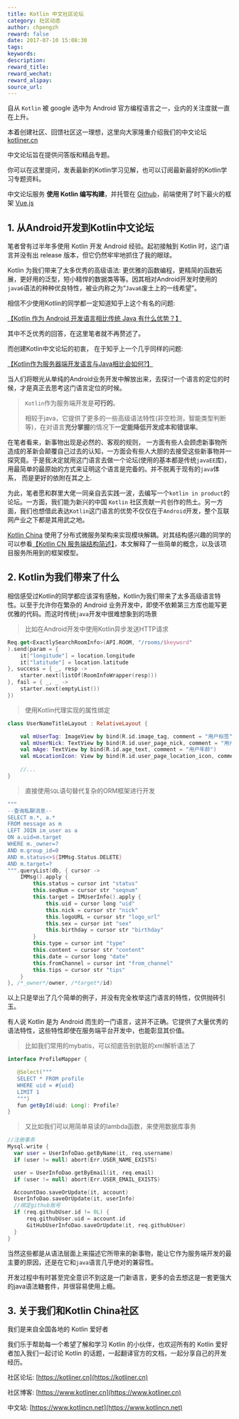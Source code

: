 ```yaml
---
title: Kotlin 中文社区论坛
category: 社区动态
author: chpengzh
reward: false
date: 2017-07-10 15:08:30
tags:
keywords:
description:
reward_title:
reward_wechat:
reward_alipay:
source_url:
---
```


自从 `Kotlin` 被 google 选中为 Android 官方编程语言之一，业内的关注度就一直在上升。

本着创建社区、回馈社区这一理想，这里向大家隆重介绍我们的中文论坛 [kotliner.cn](https://kotliner.cn)

中文论坛旨在提供问答版和精品专题。

你可以在这里提问，发表最新的Kotlin学习见解，也可以订阅最新最好的Kotlin学习专题资料。

中文论坛服务 **使用 Kotlin 编写构建**，并托管在 [Github](https://github.com/Kotlin-lang-CN/Kotlin-CN)，前端使用了时下最火的框架 [Vue.js](https://cn.vuejs.org/)

## 1. 从Android开发到Kotlin中文论坛

笔者曾有过半年多使用 Kotlin 开发 Android 经验。起初接触到 Kotlin 时，这门语言并没有出 release 版本，但它仍然牢牢地抓住了我的眼球。

Kotlin 为我们带来了太多优秀的高级语法: 更优雅的函数编程，更精简的函数拓展，更好用的泛型，短小精悍的数据类等等。因其相对Android开发时使用的`java6`语法的种种优良特性，被业内称之为“`Java6`废土上的一线希望”。

相信不少使用Kotlin的同学都一定知道知乎上这个有名的问题:

[【Kotlin 作为 Android 开发语言相比传统 Java 有什么优势？】](https://www.zhihu.com/question/37288009)

其中不乏优秀的回答，在这里笔者就不再赘述了。

而创建Kotlin中文论坛的初衷， 在于知乎上一个几乎同样的问题:

[【Kotlin作为服务器端开发语言与Java相比会如何?】](https://www.zhihu.com/question/57141334)

当人们将眼光从单纯的Android业务开发中解放出来，去探讨一个语言的定位的时候，才是真正去思考这门语言定位的时候。

> `Kotlin`作为服务端开发是**可行的**。
> 
> 相较于java，它提供了更多的一些高级语法特性(非空检测，智能类型判断等)，在对语言**充分掌握**的情况下**一定能降低开发成本和错误率**。

在笔者看来，新事物出现是必然的、客观的规则， 一方面有些人会顾虑新事物所造成的革新会颠覆自己过去的认知，一方面会有些人大胆的去接受这些新事物并一探究竟。于是我决定就用这门语言去做一个论坛(使用的基本都是传统`javaEE`库)， 用最简单的最原始的方式来证明这个语言是完备的。并不脱离于现有的`java`体系， 而是更好的依附在其之上.

为此，笔者愿和群里大佬一同亲自去实践一波，去编写一个`kotlin in product`的论坛。一方面，我们能为新兴的中国 `Kotlin` 社区贡献一片创作的热土。另一方面，我们也想借此表达`Kotlin`这门语言的优势不仅仅在于`Android`开发，整个互联网产业之下都是其用武之地。

[Kotlin China](https://kotliner.cn) 使用了分布式微服务架构来实现模块解耦。对其结构感兴趣的同学的可以参看[【Kotlin CN 服务端结构简述】](https://kotliner.cn/post/6284216879862673408)，本文解释了一些简单的概念，以及该项目服务所用到的框架模型。

## 2. Kotlin为我们带来了什么

相信感受过Kotlin的同学都应该深有感触，Kotlin为我们带来了太多高级语言特性。以至于允许你在繁杂的 Android 业务开发中，即使不依赖第三方库也能写更优雅的代码。而这时传统`java`开发中很难想象到的场景

> 比如在Android开发中使用Kotlin异步发送HTTP请求

```kotlin
Req.get<ExactlySearchRoomInfo>(API.ROOM, "/rooms/$keyword"
).send(param = {
    it["longitude"] = location.longitude
    it["latitude"] = location.latitude
}, success = { _, resp ->
    starter.next(listOf(RoomInfoWrapper(resp)))
}, fail = { _, _ -> 
    starter.next(emptyList()) 
})
```

> 使用Kotlin代理实现的属性绑定

```kotlin
class UserNameTitleLayout : RelativeLayout {

    val mUserTag: ImageView by bind(R.id.image_tag, comment = "用户标签")
    val mUserNick: TextView by bind(R.id.user_page_nick, comment = "用户昵称")
    val mAge: TextView by bind(R.id.age_text, comment = "用户年龄")
    val mLocationIcon: View by bind(R.id.user_page_location_icon, comment = "定位标记")
    
    //...
}
```

> 直接使用`SQL`语句替代复杂的ORM框架进行开发

```kotlin
"""
--查询私聊消息--
SELECT m.*, a.*
FROM message as m
LEFT JOIN im_user as a
ON a.uid=m.target
WHERE m._owner=?
AND m.group_id=0
AND m.status<>${IMMsg.Status.DELETE}
AND m.target=?
""".queryList(db, { cursor ->
    IMMsg().apply {
        this.status = cursor int "status"
        this.seqNum = cursor str "seqnum"
        this.target = IMUserInfo().apply {
            this.uid = cursor long "uid"
            this.nick = cursor str "nick"
            this.logoURL = cursor str "logo_url"
            this.sex = cursor int "sex"
            this.birthday = cursor str "birthday"
        }
        this.type = cursor int "type"
        this.content = cursor str "content"
        this.date = cursor long "date"
        this.fromChannel = cursor int "from_channel"
        this.tips = cursor str "tips"
    }
}, /*_owner*/owner, /*target*/id)
```

以上只是举出了几个简单的例子，并没有完全枚举这门语言的特性，仅供抛砖引玉。

有人说 Kotlin 是为 Android 而生的一门语言，这并不正确。它提供了大量优秀的语法特性，这些特性即使在服务端平台开发中，也能彰显其价值。

> 比如我们常用的mybatis，可以彻底告别肮脏的xml解析语法了

``` java
interface ProfileMapper {

   @Select("""
   SELECT * FROM profile
   WHERE uid = #{uid}
   LIMIT 1
   """)
   fun getById(uid: Long): Profile?
}
```

> 又比如我们可以用简单易读的lambda函数，来使用数据库事务

```kotlin
//注册事务
Mysql.write {
  var user = UserInfoDao.getByName(it, req.username)
  if (user != null) abort(Err.USER_NAME_EXISTS)

  user = UserInfoDao.getByEmail(it, req.email)
  if (user != null) abort(Err.USER_EMAIL_EXISTS)

  AccountDao.saveOrUpdate(it, account)
  UserInfoDao.saveOrUpdate(it, userInfo)
  //绑定github账号
  if (req.githubUser.id != 0L) {
      req.githubUser.uid = account.id
      GitHubUserInfoDao.saveOrUpdate(it, req.githubUser)
  }
}
```

当然这些都是从语法层面上来描述它所带来的新事物，能让它作为服务端开发的最主要的原因，还是在它和`java`语言几乎绝对的兼容性。

开发过程中有时甚至完全意识不到这是一门新语言，更多的会去想这是一套更强大的java语法糖套件，并很容易使用上瘾。

## 3. 关于我们和Kotlin China社区

我们是来自全国各地的 Kotlin 爱好者

我们乐于帮助每一个希望了解和学习 Kotlin 的小伙伴，也欢迎所有的 Kotlin 爱好者加入我们一起讨论 Kotlin 的话题，一起翻译官方的文档，一起分享自己的开发经历。

社区论坛: [https://kotliner.cn](https://kotliner.cn)

社区博客: [https://www.kotliner.cn](https://www.kotliner.cn)

中文站: [https://www.kotlincn.net](https://www.kotlincn.net)

